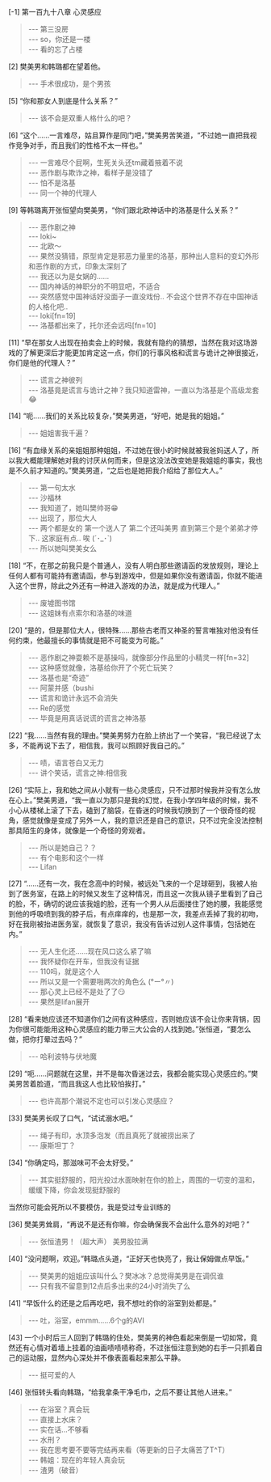 
[-1] 第一百九十八章 心灵感应
>--- 第三没房<br>
>--- so，你还是一楼<br>
>--- 看的忘了占楼<br>

[2] 樊美男和韩璐都在望着他。
>--- 手术很成功，是个男孩<br>

[5] “你和那女人到底是什么关系？”
>--- 该不会是双重人格什么的吧？<br>

[6] “这个……一言难尽，姑且算作是同门吧，”樊美男苦笑道，“不过她一直把我视作竞争对手，而且我们的性格不太一样也。”
>--- 一言难尽个屁啊，生死关头还tm藏着掖着不说<br>
>--- 恶作剧与欺诈之神，看样子是没错了<br>
>--- 怕不是洛基<br>
>--- 同一个神的代理人<br>

[9] 等韩璐离开张恒望向樊美男，“你们跟北欧神话中的洛基是什么关系？”
>--- 恶作剧之神<br>
>--- loki~<br>
>--- 北欧～<br>
>--- 果然没猜错，原型肯定是邪恶力量里的洛基，那种出人意料的变幻外形和恶作剧的方式，印象太深刻了<br>
>--- 我还以为是女娲的……<br>
>--- 国内神话的神职分的不明显吧，不适合<br>
>--- 突然感觉中国神话好没面子一直没戏份.. 不会这个世界不存在中国神话的人格化吧..<br>
>--- loki[fn=19]<br>
>--- 洛基都出来了，托尔还会远吗[fn=10]<br>

[11] “早在那女人出现在拍卖会上的时候，我就有隐约的猜想，当然在我对这场游戏的了解更深后才能更加肯定这一点，你们的行事风格和谎言与诡计之神很接近，你们是他的代理人？”
>--- 谎言之神彼列<br>
>--- 洛基竟是谎言与诡计之神？我只知道雷神，一直以为洛基是个高级龙套😂<br>

[14] “呃……我们的关系比较复杂，”樊美男道，“好吧，她是我的姐姐。”
>--- 姐姐害我千遍？<br>

[16] “有血缘关系的亲姐姐那种姐姐，不过她在很小的时候就被我爸妈送人了，所以我大概能理解她对我的讨厌从何而来，但是这没法改变她是我姐姐的事实，我也是不久前才知道的。”樊美男道，“之后也是她把我介绍给了那位大人。”
>--- 第一句太水<br>
>--- 沙福林<br>
>--- 我知道了，她叫樊帅哥😁<br>
>--- 出现了，那位大人<br>
>--- 两个都是女的 第一个送人了 第二个还叫美男 直到第三个是个弟弟才停下.. 这家庭有点.. 唉 (´･_･`)<br>
>--- 所以她叫樊美女么<br>

[18] “不，在那之前我只是个普通人，没有人明白那些邀请函的发放规则，理论上任何人都有可能持有邀请函，参与到游戏中，但是如果你没有邀请函，你就不能进入这个世界，除此之外还有一种进入游戏的办法，就是成为代理人。”
>--- 废墟图书馆<br>
>--- 这姐妹有点索尔和洛基的味道<br>

[20] “是的，但是那位大人，很特殊……那些古老而又神圣的誓言唯独对他没有任何约束，他最擅长的事情就是把不可能变为可能。”
>--- 恶作剧之神耍赖不是基操吗，就像部分作品里的小精灵一样[fn=32]<br>
>--- 这种感觉就像，洛基给你开了个死亡玩笑？<br>
>--- 洛基也是“奇迹”<br>
>--- 阿蒙并感（bushi<br>
>--- 谎言和诡计永远不会消失<br>
>--- Re的感觉<br>
>--- 毕竟是用真话说谎的谎言之神洛基<br>

[22] “我……当然有我的理由。”樊美男努力在脸上挤出了一个笑容，“我已经说了太多，不能再说下去了，相信我，我可以照顾好我自己的。”
>--- 啧，语言苍白又无力<br>
>--- 讲个笑话，谎言之神:相信我<br>

[26] “实际上，我和她之间从小就有一些心灵感应，只不过那时候我并没有怎么放在心上。”樊美男道，“我一直以为那只是我的幻觉，在我小学四年级的时候，我不小心从楼梯上滚了下去，磕到了脑袋，在昏迷的时候我切换到了一个很奇怪的视角，感觉就像是变成了另外一人，我的意识还是自己的意识，只不过完全没法控制那具陌生的身体，就像是一个奇怪的旁观者。
>--- 所以是她自己？？<br>
>--- 有个电影和这个一样<br>
>--- Lifan<br>

[27] “……还有一次，我在念高中的时候，被远处飞来的一个足球砸到，我被人抬到了医务室，在路上的时候又发生了这种情况，而且这一次我从镜子里看到了自己的脸，不，确切的说应该我姐的脸，还有一个男人从后面搂住了她的腰，我能感觉到他的呼吸喷到我的脖子后，有点痒痒的，也是那一次，我差点丢掉了我的初吻，好在我刚被抬进医务室，就恢复了意识，我没有告诉过别人这件事情，包括她在内。”
>--- 无人生化还……现在风口这么紧了嘛<br>
>--- 我怀疑你在开车，但我没有证据<br>
>--- 110吗，就是这个人<br>
>--- 所以又是一个需要啪两次的角色么 (°ー°〃)<br>
>--- 那心灵上已经不是处了了😏<br>
>--- 果然是lifan展开<br>

[28] “看来她应该还不知道你们之间有这种感应，否则她应该不会让你来背锅，因为你很可能能用这种心灵感应的能力带三大公会的人找到她。”张恒道，“要怎么做，把你打晕过去吗？”
>--- 哈利波特与伏地魔<br>

[29] “呃……问题就在这里，并不是每次昏迷过去，我都会能实现心灵感应的。”樊美男苦着脸道，“而且我这人也比较怕挨打。”
>--- 也许高那个潮说不定也可以引发心灵感应？<br>

[33] 樊美男长叹了口气，“试试溺水吧。”
>--- 绳子有印，水顶多泡发（而且真死了就被捞出来了<br>
>--- 康斯坦丁？<br>

[34] “你确定吗，那滋味可不会太好受。”
>--- 其实挺舒服的，阳光投过水面映射在你的脸上，周围的一切变的温和，缓缓下降，你会发现挺舒服的








当然你可能会死所以不要模仿，我是受过专业训练的<br>

[36] 樊美男耸肩，“再说不是还有你嘛，你会确保我不会出什么意外的对吧？”
>--- 张恒渣男！（超大声）
美男股拉满<br>

[40] “没问题啊，欢迎。”韩璐点头道，“正好天也快亮了，我让保姆做点早饭。”
>--- 樊美男的姐姐应该叫什么？樊冰冰？总觉得美男是在调侃谁<br>
>--- 只有我不留意到12点后多出来的24小时消失了么<br>

[41] “早饭什么的还是之后再吃吧，我不想吐的你的浴室到处都是。”
>--- 吐，浴室，emmm……6个g的AVI<br>

[43] 一个小时后三人回到了韩璐的住处，樊美男的神色看起来倒是一切如常，竟然还有心情对着墙上挂着的油画啧啧啧称奇，不过张恒注意到她的右手一只抓着自己的运动服，显然内心深处并不像表面看起来那么平静。
>--- 挺可爱的人<br>

[46] 张恒转头看向韩璐，“给我拿条干净毛巾，之后不要让其他人进来。”
>--- 在浴室？真会玩<br>
>--- 直接上水床？<br>
>--- 实在话…不够看<br>
>--- 水刑？<br>
>--- 我在思考要不要等完结再来看（等更新的日子太痛苦了T^T）<br>
>--- 韩姐：现在的年轻人真会玩<br>
>--- 渣男（破音）<br>
